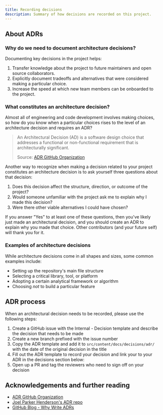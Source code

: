 ```yaml
---
title: Recording decisions
description: Summary of how decisions are recorded on this project.
---
```


## About ADRs

### Why do we need to document architecture decisions?

Documenting key decisions in the project helps:

1. Transfer knowledge about the project to future maintainers and open source collaborators.
2. Explicitly document tradeoffs and alternatives that were considered making a particular choice.
3. Increase the speed at which new team members can be onboarded to the project.

### What constitutes an architecture decision?

Almost all of engineering and code development involves making choices, so how do you know when a particular choices rises to the level of an architecture decision and requires an ADR?

> An Architectural Decision (AD) is a software design choice that addresses a functional or non-functional requirement that is architecturally significant.
>
> Source: [ADR GitHub Organization][adr]

Another way to recognize when making a decision related to your project constitutes an architecture decision is to ask yourself three questions about that decision:

1. Does this decision affect the structure, direction, or outcome of the project?
2. Would someone unfamiliar with the project ask me to explain why I made this decision?
3. Were there other viable alternatives I could have chosen?

If you answer "Yes" to at least one of these questions, then you've likely just made an architectural decision, and you should create an ADR to explain why you made that choice. Other contributors (and your future self) will thank you for it.

### Examples of architecture decisions

While architecture decisions come in all shapes and sizes, some common examples include:

- Setting up the repository's main file structure
- Selecting a critical library, tool, or platform
- Adopting a certain analytical framework or algorithm
- Choosing _not_ to build a particular feature

## ADR process

When an architectural decision needs to be recorded, please use the following steps:

1. Create a GitHub issue with the Internal - Decision template and describe the decision that needs to be made
2. Create a new branch prefixed with the issue number
3. Copy the ADR template and add it to `src/content/docs/decisions/adr/` with the date of the original decision in the title
4. Fill out the ADR template to record your decision and link your to your ADR in the decisions section below:
5. Open up a PR and tag the reviewers who need to sign off on your decision

## Acknowledgements and further reading

- [ADR GitHub Organization][adr]
- [Joel Parker Henderson's ADR repo][joel]
- [GitHub Blog - Why Write ADRs][github]

[adr]: https://adr.github.io/
[joel]: https://github.com/joelparkerhenderson/architecture-decision-record#what-is-an-architecture-decision-record
[github]: https://github.blog/2020-08-13-why-write-adrs/
